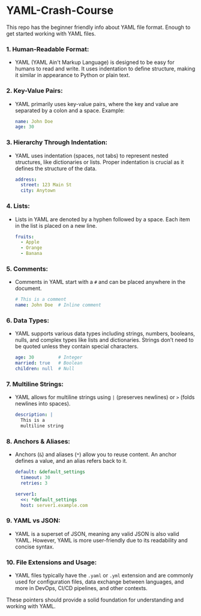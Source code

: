 # YAML-Crash-Course
This repo has the beginner friendly info about YAML file format. Enough to get started working with YAML files.

### 1. **Human-Readable Format:**
   - YAML (YAML Ain't Markup Language) is designed to be easy for humans to read and write. It uses indentation to define structure, making it similar in appearance to Python or plain text.

### 2. **Key-Value Pairs:**
   - YAML primarily uses key-value pairs, where the key and value are separated by a colon and a space. Example:
     ```yaml
     name: John Doe
     age: 30
     ```

### 3. **Hierarchy Through Indentation:**
   - YAML uses indentation (spaces, not tabs) to represent nested structures, like dictionaries or lists. Proper indentation is crucial as it defines the structure of the data.
     ```yaml
     address:
       street: 123 Main St
       city: Anytown
     ```

### 4. **Lists:**
   - Lists in YAML are denoted by a hyphen followed by a space. Each item in the list is placed on a new line.
     ```yaml
     fruits:
       - Apple
       - Orange
       - Banana
     ```

### 5. **Comments:**
   - Comments in YAML start with a `#` and can be placed anywhere in the document.
     ```yaml
     # This is a comment
     name: John Doe  # Inline comment
     ```

### 6. **Data Types:**
   - YAML supports various data types including strings, numbers, booleans, nulls, and complex types like lists and dictionaries. Strings don’t need to be quoted unless they contain special characters.
     ```yaml
     age: 30         # Integer
     married: true   # Boolean
     children: null  # Null
     ```

### 7. **Multiline Strings:**
   - YAML allows for multiline strings using `|` (preserves newlines) or `>` (folds newlines into spaces).
     ```yaml
     description: |
       This is a
       multiline string
     ```

### 8. **Anchors & Aliases:**
   - Anchors (`&`) and aliases (`*`) allow you to reuse content. An anchor defines a value, and an alias refers back to it.
     ```yaml
     default: &default_settings
       timeout: 30
       retries: 3

     server1:
       <<: *default_settings
       host: server1.example.com
     ```

### 9. **YAML vs JSON:**
   - YAML is a superset of JSON, meaning any valid JSON is also valid YAML. However, YAML is more user-friendly due to its readability and concise syntax.

### 10. **File Extensions and Usage:**
   - YAML files typically have the `.yaml` or `.yml` extension and are commonly used for configuration files, data exchange between languages, and more in DevOps, CI/CD pipelines, and other contexts.

These pointers should provide a solid foundation for understanding and working with YAML.
